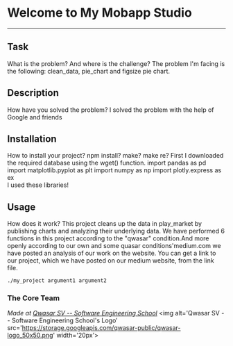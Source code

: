 # Welcome to My Mobapp Studio
***

## Task
What is the problem? And where is the challenge?
The problem I'm facing is the following: clean_data, pie_chart and figsize pie chart.

## Description
How have you solved the problem?
I solved the problem with the help of Google and friends

## Installation
How to install your project? npm install? make? make re?
First I downloaded the required database using the wget() function. 
import pandas as pd
import matplotlib.pyplot as plt
import numpy as np
import plotly.express as ex  
I used these libraries!

## Usage
How does it work?
This project cleans up the data in play_market by publishing charts and analyzing their underlying data.
We have performed 6 functions in this project according to the "qwasar" condition.And more openly according to our own and some quasar conditions'medium.com we have posted an analysis of our work on the website.
You can get a link to our project, which we have posted on our medium website, from the link file.


```
./my_project argument1 argument2
```

### The Core Team


<span><i>Made at <a href='https://qwasar.io'>Qwasar SV -- Software Engineering School</a></i></span>
<span><img alt='Qwasar SV -- Software Engineering School's Logo' src='https://storage.googleapis.com/qwasar-public/qwasar-logo_50x50.png' width='20px'></span>
